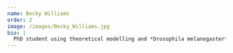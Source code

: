 ```yaml
---
name: Becky Williams
order: 2
image: /images/Becky_Williams.jpg
bio: |
  PhD student using theoretical modelling and *Drosophila melanogaster* experimental genomics to study the role of sex- and temperature-specific dominance in adaptive plasticity .
---
```

